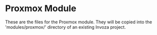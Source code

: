 # Proxmox Module

These are the files for the Proxmox module.
They will be copied into the 'modules/proxmox/' directory
of an existing Invoza project.

